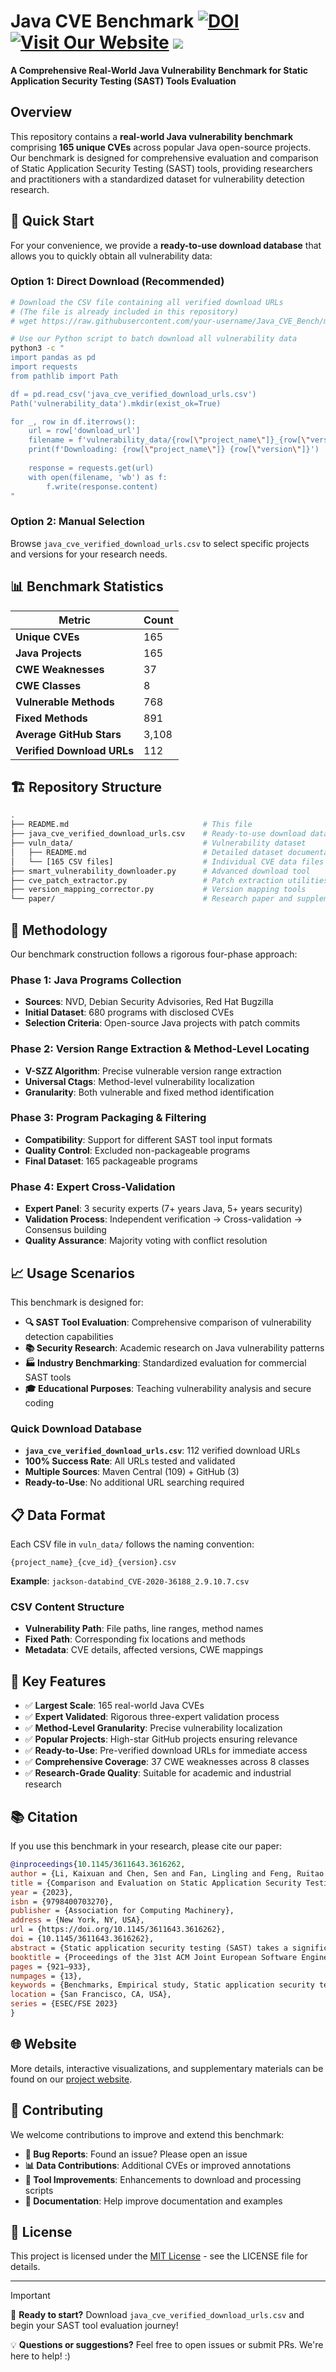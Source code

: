 # Java CVE Benchmark [![DOI](https://img.shields.io/badge/DOI-10.1145/3611643.3616262-blue.svg)](https://doi.org/10.1145/3611643.3616262) [![Visit Our Website](https://img.shields.io/badge/Website-Java_CVE_Bench-green)](https://sites.google.com/view/java-sast-study/home) [![](https://img.shields.io/badge/ESEC/FSE-2023-blue?style=flat-square)](https://2023.esec-fse.org/)

**A Comprehensive Real-World Java Vulnerability Benchmark for Static Application Security Testing (SAST) Tools Evaluation**

## Overview

This repository contains a **real-world Java vulnerability benchmark** comprising **165 unique CVEs** across popular Java open-source projects. Our benchmark is designed for comprehensive evaluation and comparison of Static Application Security Testing (SAST) tools, providing researchers and practitioners with a standardized dataset for vulnerability detection research.

## 🚀 Quick Start

For your convenience, we provide a **ready-to-use download database** that allows you to quickly obtain all vulnerability data:

### Option 1: Direct Download (Recommended)
```bash
# Download the CSV file containing all verified download URLs
# (The file is already included in this repository)
# wget https://raw.githubusercontent.com/your-username/Java_CVE_Bench/main/java_cve_verified_download_urls.csv

# Use our Python script to batch download all vulnerability data
python3 -c "
import pandas as pd
import requests
from pathlib import Path

df = pd.read_csv('java_cve_verified_download_urls.csv')
Path('vulnerability_data').mkdir(exist_ok=True)

for _, row in df.iterrows():
    url = row['download_url']
    filename = f'vulnerability_data/{row[\"project_name\"]}_{row[\"version\"]}_{row[\"cve_id\"]}.jar'
    print(f'Downloading: {row[\"project_name\"]} {row[\"version\"]}')
    
    response = requests.get(url)
    with open(filename, 'wb') as f:
        f.write(response.content)
"
```

### Option 2: Manual Selection
Browse `java_cve_verified_download_urls.csv` to select specific projects and versions for your research needs.


## 📊 Benchmark Statistics

| Metric | Count |
|--------|-------|
| **Unique CVEs** | 165 |
| **Java Projects** | 165 |
| **CWE Weaknesses** | 37 |
| **CWE Classes** | 8 |
| **Vulnerable Methods** | 768 |
| **Fixed Methods** | 891 |
| **Average GitHub Stars** | 3,108 |
| **Verified Download URLs** | 112 |

## 🏗️ Repository Structure

```bash
.
├── README.md                              # This file
├── java_cve_verified_download_urls.csv    # Ready-to-use download database
├── vuln_data/                             # Vulnerability dataset
│   ├── README.md                          # Detailed dataset documentation
│   └── [165 CSV files]                    # Individual CVE data files
├── smart_vulnerability_downloader.py      # Advanced download tool
├── cve_patch_extractor.py                 # Patch extraction utilities
├── version_mapping_corrector.py           # Version mapping tools
└── paper/                                 # Research paper and supplementary materials
```

## 🔬 Methodology

Our benchmark construction follows a rigorous four-phase approach:

### Phase 1: Java Programs Collection
- **Sources**: NVD, Debian Security Advisories, Red Hat Bugzilla
- **Initial Dataset**: 680 programs with disclosed CVEs
- **Selection Criteria**: Open-source Java projects with patch commits

### Phase 2: Version Range Extraction & Method-Level Locating
- **V-SZZ Algorithm**: Precise vulnerable version range extraction
- **Universal Ctags**: Method-level vulnerability localization
- **Granularity**: Both vulnerable and fixed method identification

### Phase 3: Program Packaging & Filtering
- **Compatibility**: Support for different SAST tool input formats
- **Quality Control**: Excluded non-packageable programs
- **Final Dataset**: 165 packageable programs

### Phase 4: Expert Cross-Validation
- **Expert Panel**: 3 security experts (7+ years Java, 5+ years security)
- **Validation Process**: Independent verification → Cross-validation → Consensus building
- **Quality Assurance**: Majority voting with conflict resolution

## 📈 Usage Scenarios

This benchmark is designed for:

- **🔍 SAST Tool Evaluation**: Comprehensive comparison of vulnerability detection capabilities
- **📚 Security Research**: Academic research on Java vulnerability patterns
- **🏭 Industry Benchmarking**: Standardized evaluation for commercial SAST tools
- **🎓 Educational Purposes**: Teaching vulnerability analysis and secure coding


### Quick Download Database
- **`java_cve_verified_download_urls.csv`**: 112 verified download URLs
- **100% Success Rate**: All URLs tested and validated
- **Multiple Sources**: Maven Central (109) + GitHub (3)
- **Ready-to-Use**: No additional URL searching required

## 📋 Data Format

Each CSV file in `vuln_data/` follows the naming convention:
```
{project_name}_{cve_id}_{version}.csv
```

**Example**: `jackson-databind_CVE-2020-36188_2.9.10.7.csv`

### CSV Content Structure
- **Vulnerability Path**: File paths, line ranges, method names
- **Fixed Path**: Corresponding fix locations and methods
- **Metadata**: CVE details, affected versions, CWE mappings

## 🎯 Key Features

- ✅ **Largest Scale**: 165 real-world Java CVEs
- ✅ **Expert Validated**: Rigorous three-expert validation process
- ✅ **Method-Level Granularity**: Precise vulnerability localization
- ✅ **Popular Projects**: High-star GitHub projects ensuring relevance
- ✅ **Ready-to-Use**: Pre-verified download URLs for immediate access
- ✅ **Comprehensive Coverage**: 37 CWE weaknesses across 8 classes
- ✅ **Research-Grade Quality**: Suitable for academic and industrial research

## 📚 Citation

If you use this benchmark in your research, please cite our paper:

```bibtex
@inproceedings{10.1145/3611643.3616262,
author = {Li, Kaixuan and Chen, Sen and Fan, Lingling and Feng, Ruitao and Liu, Han and Liu, Chengwei and Liu, Yang and Chen, Yixiang},
title = {Comparison and Evaluation on Static Application Security Testing (SAST) Tools for Java},
year = {2023},
isbn = {9798400703270},
publisher = {Association for Computing Machinery},
address = {New York, NY, USA},
url = {https://doi.org/10.1145/3611643.3616262},
doi = {10.1145/3611643.3616262},
abstract = {Static application security testing (SAST) takes a significant role in the software development life cycle (SDLC). However, it is challenging to comprehensively evaluate the effectiveness of SAST tools to determine which is the better one for detecting vulnerabilities. In this paper, based on well-defined criteria, we first selected seven free or open-source SAST tools from 161 existing tools for further evaluation. Owing to the synthetic and newly-constructed real-world benchmarks, we evaluated and compared these SAST tools from different and comprehensive perspectives such as effectiveness, consistency, and performance. While SAST tools perform well on synthetic benchmarks, our results indicate that only 12.7\% of real-world vulnerabilities can be detected by the selected tools. Even combining the detection capability of all tools, most vulnerabilities (70.9\%) remain undetected, especially those beyond resource control and insufficiently neutralized input/output vulnerabilities. The fact is that although they have already built the corresponding detecting rules and integrated them into their capabilities, the detection result still did not meet the expectations. All useful findings unveiled in our comprehensive study indeed help to provide guidance on tool development, improvement, evaluation, and selection for developers, researchers, and potential users.},
booktitle = {Proceedings of the 31st ACM Joint European Software Engineering Conference and Symposium on the Foundations of Software Engineering},
pages = {921–933},
numpages = {13},
keywords = {Benchmarks, Empirical study, Static application security testing},
location = {San Francisco, CA, USA},
series = {ESEC/FSE 2023}
}
```

## 🌐 Website

More details, interactive visualizations, and supplementary materials can be found on our [project website](https://sites.google.com/view/java-sast-study/home).

## 🤝 Contributing

We welcome contributions to improve and extend this benchmark:

- **🐛 Bug Reports**: Found an issue? Please open an issue
- **📊 Data Contributions**: Additional CVEs or improved annotations
- **🔧 Tool Improvements**: Enhancements to download and processing scripts
- **📖 Documentation**: Help improve documentation and examples

## 📄 License

This project is licensed under the [MIT License](LICENSE) - see the LICENSE file for details.

---

> [!IMPORTANT]
>
> 🚀 **Ready to start?** Download `java_cve_verified_download_urls.csv` and begin your SAST tool evaluation journey!
>
> 💡 **Questions or suggestions?** Feel free to open issues or submit PRs. We're here to help! :)